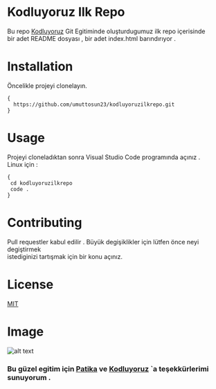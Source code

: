 # Kodluyoruz Ilk Repo
Bu repo [Kodluyoruz](https://app.patika.dev/courses/git) Git Egitiminde oluşturdugumuz ilk repo içerisinde\
bir adet README dosyası , bir adet index.html barındırıyor .
# Installation
Öncelikle projeyi clonelayın.
```
{
  https://github.com/umuttosun23/kodluyoruzilkrepo.git
}
```
# Usage
Projeyi cloneladıktan sonra Visual Studio Code programında açınız .\
Linux için : 
```
{
 cd kodluyoruzilkrepo
 code .
}
```
# Contributing
Pull requestler kabul edilir . Büyük degişiklikler için lütfen önce neyi degiştirmek\
istediginizi tartışmak için bir konu açınız. 
# License
[MIT](https://opensource.org/licenses/MIT)
# Image
![alt text](https://i.hizliresim.com/5xamhq5.PNG)
### Bu güzel egitim için [Patika](https://app.patika.dev/courses/git) ve [Kodluyoruz](https://app.patika.dev/courses/git) `a  teşekkürlerimi sunuyorum .

